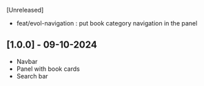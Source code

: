 [Unreleased]

- feat/evol-navigation : put book category navigation in the panel

## [1.0.0] - 09-10-2024

- Navbar
- Panel with book cards
- Search bar

